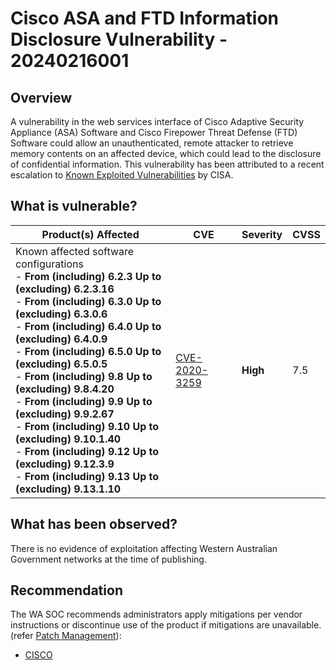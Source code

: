 # Cisco ASA and FTD Information Disclosure Vulnerability - 20240216001

## Overview

A vulnerability in the web services interface of Cisco Adaptive Security Appliance (ASA) Software and Cisco Firepower Threat Defense (FTD) Software could allow an unauthenticated, remote attacker to retrieve memory contents on an affected device, which could lead to the disclosure of confidential information. This vulnerability has been attributed to a recent escalation to [Known Exploited Vulnerabilities](https://www.cisa.gov/news-events/alerts/2024/02/15/cisa-adds-two-known-exploited-vulnerabilities-catalog) by CISA.

## What is vulnerable?

| Product(s) Affected                                                                                                                                                                                                                                                                                                                                                                                                                                                                                                                                                                                        | CVE                                                                           | Severity | CVSS |
| ---------------------------------------------------------------------------------------------------------------------------------------------------------------------------------------------------------------------------------------------------------------------------------------------------------------------------------------------------------------------------------------------------------------------------------------------------------------------------------------------------------------------------------------------------------------------------------------------------------- | ----------------------------------------------------------------------------- | -------- | ---- |
| Known affected software configurations <br />- **From (including) 6.2.3 Up to (excluding) 6.2.3.16** <br />- **From (including) 6.3.0 Up to (excluding) 6.3.0.6** <br />- **From (including) 6.4.0 Up to (excluding) 6.4.0.9** <br />- **From (including) 6.5.0 Up to (excluding) 6.5.0.5** <br />- **From (including) 9.8 Up to (excluding) 9.8.4.20** <br />- **From (including) 9.9 Up to (excluding) 9.9.2.67** <br />- **From (including) 9.10 Up to (excluding) 9.10.1.40**<br />- **From (including) 9.12 Up to (excluding) 9.12.3.9**<br />- **From (including) 9.13 Up to (excluding) 9.13.1.10** | [CVE-2020-3259](https://nvd.nist.gov/vuln/detail/CVE-2020-3259#range-6839691) | **High** | 7.5  |

## What has been observed?

There is no evidence of exploitation affecting Western Australian Government networks at the time of publishing.

## Recommendation

The WA SOC recommends administrators apply mitigations per vendor instructions or discontinue use of the product if mitigations are unavailable. (refer [Patch Management](../guidelines/patch-management.md)):

- [CISCO](https://sec.cloudapps.cisco.com/security/center/content/CiscoSecurityAdvisory/cisco-sa-asaftd-info-disclose-9eJtycMB)
